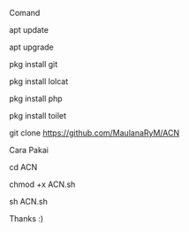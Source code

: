 Comand

apt update

apt upgrade

pkg install git

pkg install lolcat

pkg install php

pkg install toilet

git clone https://github.com/MaulanaRyM/ACN

Cara Pakai

cd ACN

chmod +x ACN.sh

sh ACN.sh

Thanks :)
